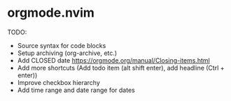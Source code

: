 # orgmode.nvim

TODO:

* Source syntax for code blocks
* Setup archiving (org-archive, etc.)
* Add CLOSED date https://orgmode.org/manual/Closing-items.html
* Add more shortcuts (Add todo item (alt shift enter), add headline (Ctrl + enter))
* Improve checkbox hierarchy
* Add time range and date range for dates

